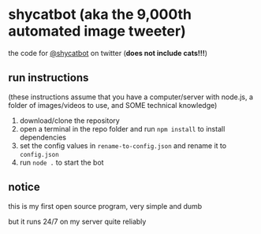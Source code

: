 # shycatbot (aka the 9,000th automated image tweeter)
the code for [@shycatbot](https://twitter.com/shycatbot) on twitter (**does not include cats!!!**)

## run instructions
(these instructions assume that you have a computer/server with node.js, a folder of images/videos to use, and SOME technical knowledge)

1. download/clone the repository
2. open a terminal in the repo folder and run `npm install` to install dependencies
3. set the config values in `rename-to-config.json` and rename it to `config.json`
4. run `node .` to start the bot

## notice
this is my first open source program, very simple and dumb

but it runs 24/7 on my server quite reliably